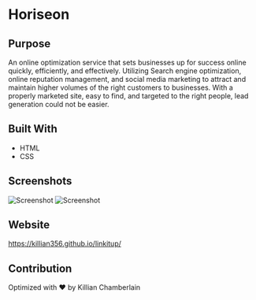 # Horiseon

## Purpose
An online optimization service that sets businesses up for success online quickly, efficiently, and effectively. Utilizing Search engine optimization, online reputation management, and social media marketing to attract and maintain higher volumes of the right customers to businesses. With a properly marketed site, easy to find, and targeted to the right people, lead generation could not be easier. 

## Built With
* HTML
* CSS

## Screenshots
![Screenshot](linkitup/assets/images/Linkitup.JPG "Horiseon")
![Screenshot](linkitup/assets/images/linkitup2.PNG "Horiseon")

## Website
https://killian356.github.io/linkitup/

## Contribution
Optimized with ❤️️ by Killian Chamberlain
